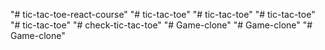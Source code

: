 "# tic-tac-toe-react-course" 
"# tic-tac-toe" 
"# tic-tac-toe" 
"# tic-tac-toe" 
"# tic-tac-toe" 
"# check-tic-tac-toe" 
"# Game-clone" 
"# Game-clone" 
"# Game-clone" 
